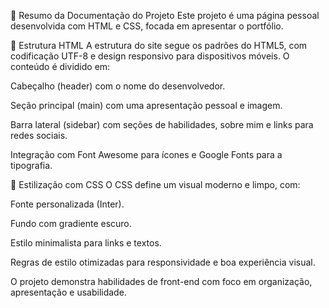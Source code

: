 📄 Resumo da Documentação do Projeto
Este projeto é uma página pessoal desenvolvida com HTML e CSS, focada em apresentar o portfólio.

🔧 Estrutura HTML
A estrutura do site segue os padrões do HTML5, com codificação UTF-8 e design responsivo para dispositivos móveis. O conteúdo é dividido em:

Cabeçalho (header) com o nome do desenvolvedor.

Seção principal (main) com uma apresentação pessoal e imagem.

Barra lateral (sidebar) com seções de habilidades, sobre mim e links para redes sociais.

Integração com Font Awesome para ícones e Google Fonts para a tipografia.

🎨 Estilização com CSS
O CSS define um visual moderno e limpo, com:

Fonte personalizada (Inter).

Fundo com gradiente escuro.

Estilo minimalista para links e textos.

Regras de estilo otimizadas para responsividade e boa experiência visual.

O projeto demonstra habilidades de front-end com foco em organização, apresentação e usabilidade.

